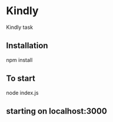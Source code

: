 # Kindly
 Kindly task

## Installation

npm install

## To start

node index.js

## starting on localhost:3000
